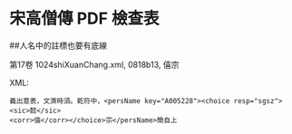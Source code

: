 # 宋高僧傳 PDF 檢查表

##人名中的註標也要有底線

第17卷 1024shiXuanChang.xml, 0818b13, 僖宗

XML:

    義出意表，文濟時須。乾符中，<persName key="A005228"><choice resp="sgsz">
    <sic>懿</sic>
    <corr>僖</corr></choice>宗</persName>簡自上